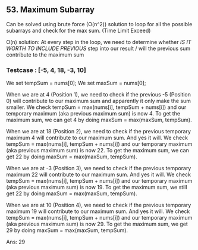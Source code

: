 ## 53. Maximum Subarray
Can be solved using brute force (O(n^2)) solution to loop for all the possible subarrays and check for the max sum. (Time Limit Exceed)

O(n) solution:
At every step in the loop, we need to determine whether *IS IT WORTH TO INCLUDE PREVIOUS* step into our result / will the previous sum contribute to the maximum sum

### Testcase : [-5, 4, 18, -3, 10]
We set tempSum = nums[0];
We set maxSum = nums[0];

When we are at 4 (Position 1), we need to check if the previous -5 (Position 0) will contribute to our maximum sum and apparently it only make the sum smaller.
We check tempSum = max(nums[i], tempSum + nums[i]) and our temporary maximum (aka previous maximum sum) is now 4.
To get the maximum sum, we can get 4 by doing maxSum = max(maxSum, tempSum).

When we are at 18 (Position 2), we need to check if the previous temporary maximum 4 will contribute to our maximum sum. And yes it will.
We check tempSum = max(nums[i], tempSum + nums[i]) and our temporary maximum (aka previous maximum sum) is now 22.
To get the maximum sum, we can get 22 by doing maxSum = max(maxSum, tempSum).

When we are at -3 (Position 3), we need to check if the previous temporary maximum 22 will contribute to our maximum sum. And yes it will.
We check tempSum = max(nums[i], tempSum + nums[i]) and our temporary maximum (aka previous maximum sum) is now 19.
To get the maximum sum, we still get 22 by doing maxSum = max(maxSum, tempSum).

When we are at 10 (Position 4), we need to check if the previous temporary maximum 19 will contribute to our maximum sum. And yes it will.
We check tempSum = max(nums[i], tempSum + nums[i]) and our temporary maximum (aka previous maximum sum) is now 29.
To get the maximum sum, we get 29 by doing maxSum = max(maxSum, tempSum).

Ans: 29